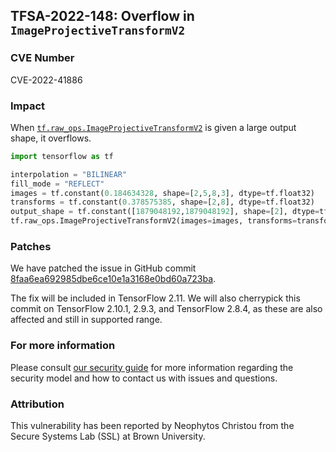 ## TFSA-2022-148: Overflow in `ImageProjectiveTransformV2`

### CVE Number
CVE-2022-41886

### Impact
When [`tf.raw_ops.ImageProjectiveTransformV2`](https://github.com/tensorflow/tensorflow/blob/master/tensorflow/core/kernels/image/image_ops.cc) is given a large output shape, it overflows.
```python
import tensorflow as tf

interpolation = "BILINEAR"
fill_mode = "REFLECT"
images = tf.constant(0.184634328, shape=[2,5,8,3], dtype=tf.float32)
transforms = tf.constant(0.378575385, shape=[2,8], dtype=tf.float32)
output_shape = tf.constant([1879048192,1879048192], shape=[2], dtype=tf.int32)
tf.raw_ops.ImageProjectiveTransformV2(images=images, transforms=transforms, output_shape=output_shape, interpolation=interpolation, fill_mode=fill_mode)
```

### Patches
We have patched the issue in GitHub commit [8faa6ea692985dbe6ce10e1a3168e0bd60a723ba](https://github.com/tensorflow/tensorflow/commit/8faa6ea692985dbe6ce10e1a3168e0bd60a723ba).

The fix will be included in TensorFlow 2.11. We will also cherrypick this commit on TensorFlow 2.10.1, 2.9.3, and TensorFlow 2.8.4, as these are also affected and still in supported range.


### For more information
Please consult [our security guide](https://github.com/tensorflow/tensorflow/blob/master/SECURITY.md) for more information regarding the security model and how to contact us with issues and questions.


### Attribution
This vulnerability has been reported by Neophytos Christou from the Secure Systems Lab (SSL) at Brown University.
